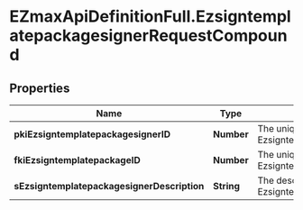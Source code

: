 # EZmaxApiDefinitionFull.EzsigntemplatepackagesignerRequestCompound

## Properties

Name | Type | Description | Notes
------------ | ------------- | ------------- | -------------
**pkiEzsigntemplatepackagesignerID** | **Number** | The unique ID of the Ezsigntemplatepackagesigner | [optional] 
**fkiEzsigntemplatepackageID** | **Number** | The unique ID of the Ezsigntemplatepackage | 
**sEzsigntemplatepackagesignerDescription** | **String** | The description of the Ezsigntemplatepackagesigner | 


